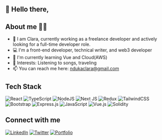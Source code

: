 ## 👋 Hello there,
## About me 👩‍💼
- 👀 I am Clara, currently working as a freelance developer and actively looking for a full-time developer role.
- 💻 I'm a front-end developer, technical writer, and web3 developer
- 🌱 I'm currently learning Vue and Cloud(AWS)
- 💞️ Interests: Listening to songs, traveling
- 📫 You can reach me here: ndukaclara@gmail.com

## Tech Stack
![React](https://img.shields.io/badge/react-%2320232a.svg?style=for-the-badge&logo=react&logoColor=%2361DAFB) ![TypeScript](https://img.shields.io/badge/typescript-%23007ACC.svg?style=for-the-badge&logo=typescript&logoColor=white) ![NodeJS](https://img.shields.io/badge/node.js-6DA55F?style=for-the-badge&logo=node.js&logoColor=white) ![Next JS](https://img.shields.io/badge/Next-black?style=for-the-badge&logo=next.js&logoColor=white) ![Redux](https://img.shields.io/badge/redux-%23593d88.svg?style=for-the-badge&logo=redux&logoColor=white) ![TailwindCSS](https://img.shields.io/badge/tailwindcss-%2338B2AC.svg?style=for-the-badge&logo=tailwind-css&logoColor=white) ![Bootstrap](https://img.shields.io/badge/bootstrap-%23563D7C.svg?style=for-the-badge&logo=bootstrap&logoColor=white) ![Express.js](https://img.shields.io/badge/express.js-%23404d59.svg?style=for-the-badge&logo=express&logoColor=%2361DAFB) ![JavaScript](https://img.shields.io/badge/javascript-%23323330.svg?style=for-the-badge&logo=javascript&logoColor=%23F7DF1E) ![Vue.js](https://img.shields.io/badge/vuejs-%2335495e.svg?style=for-the-badge&logo=vuedotjs&logoColor=%234FC08D) ![Solidity](https://img.shields.io/badge/Solidity-%23363636.svg?style=for-the-badge&logo=solidity&logoColor=white)

## Connect with me 
[![LinkedIn](https://img.shields.io/badge/linkedin-%230077B5.svg?style=for-the-badge&logo=linkedin&logoColor=white)](https://linkedin.com/in/clara-nduka) [![Twitter](https://img.shields.io/badge/Twitter-%231DA1F2.svg?style=for-the-badge&logo=Twitter&logoColor=white)](https://twitter.com/claracodess) [![Portfolio](https://img.shields.io/badge/Portfolio-%23000000.svg?style=for-the-badge&logo=firefox&logoColor=#FF7139)](https://clara-folio.netlify.app/)

<!---
NdukaClara/NdukaClara is a ✨ special ✨ repository because its `README.md` (this file) appears on your GitHub profile.
You can click the Preview link to take a look at your changes.
--->
